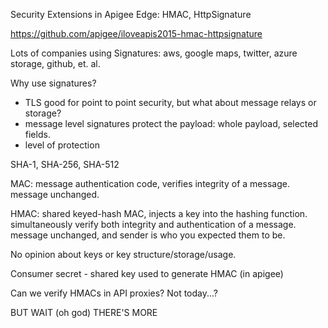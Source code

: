 Security Extensions in Apigee Edge: HMAC, HttpSignature

https://github.com/apigee/iloveapis2015-hmac-httpsignature

Lots of companies using Signatures: aws, google maps, twitter, azure storage, github, et. al.

Why use signatures?
* TLS good for point to point security, but what about message relays or storage?
* message level signatures protect the payload: whole payload, selected fields.
* level of protection 

SHA-1, SHA-256, SHA-512

MAC: message authentication code, verifies integrity of a message. message unchanged.

HMAC: shared keyed-hash MAC, injects a key into the hashing function.  simultaneously verify both integrity and authentication of a message. message unchanged, and sender is who you expected them to be.

No opinion about keys or key structure/storage/usage.

Consumer secret - shared key used to generate HMAC (in apigee)

Can we verify HMACs in API proxies?  Not today...?

BUT WAIT (oh god) THERE'S MORE

